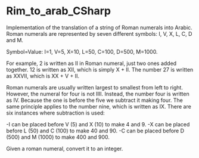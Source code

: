 # Rim_to_arab_CSharp
Implementation of the translation of a string of Roman numerals into Arabic.
Roman numerals are represented by seven different symbols: I, V, X, L, C, D and M.

Symbol=Value: 
I=1,
V=5,
X=10,
L=50,
C=100,
D=500,
M=1000.

For example, 2 is written as II in Roman numeral, just two ones added together. 12 is written as XII, which is simply X + II. The number 27 is written as XXVII, which is XX + V + II.

Roman numerals are usually written largest to smallest from left to right. However, the numeral for four is not IIII. Instead, the number four is written as IV. Because the one is before the five we subtract it making four. The same principle applies to the number nine, which is written as IX. There are six instances where subtraction is used:

-I can be placed before V (5) and X (10) to make 4 and 9. 
-X can be placed before L (50) and C (100) to make 40 and 90. 
-C can be placed before D (500) and M (1000) to make 400 and 900.

Given a roman numeral, convert it to an integer.
